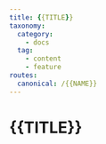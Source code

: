 ```yaml
---
title: {{TITLE}}
taxonomy:
  category:
    - docs
  tag:
    - content
    - feature
routes:
  canonical: /{{NAME}}
---
```

# {{TITLE}}

